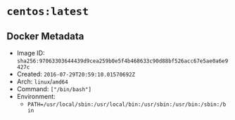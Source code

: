 # `centos:latest`

## Docker Metadata

- Image ID: `sha256:97063303644439d9cea259b0e5f4b468633c90d88bf526acc67e5ae0a6e9427c`
- Created: `2016-07-29T20:59:10.01570692Z`
- Arch: `linux`/`amd64`
- Command: `["/bin/bash"]`
- Environment:
  - `PATH=/usr/local/sbin:/usr/local/bin:/usr/sbin:/usr/bin:/sbin:/bin`
